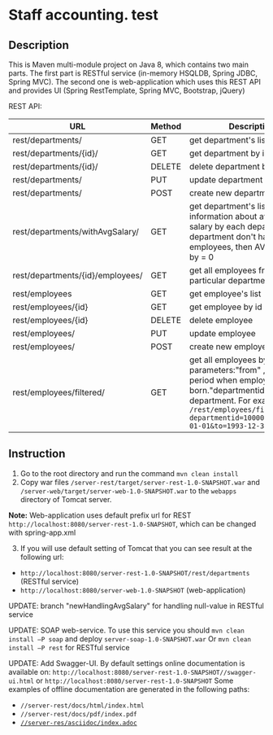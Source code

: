 # Staff accounting. test

## Description
 This is Maven multi-module project on Java 8, which contains two main parts. The first part is RESTful service (in-memory HSQLDB, Spring JDBC, Spring MVC). The second one is web-application which uses this REST API and provides UI (Spring RestTemplate, Spring MVC, Bootstrap, jQuery)

REST API:

URL	| Method	| Description
--- | ------- | ---------------
rest/departments/|GET|get department's list
rest/departments/{id}/|GET|get department by id
rest/departments/{id}/|DELETE|delete department by id
rest/departments/|PUT|update department
rest/departments/|POST|create new department
rest/departments/withAvgSalary/|GET|get department's list with information about average salary by each department. If department don't have any employees, then AVG salary will by = 0
rest/departments/{id}/employees/|GET|get all employees from particular  department
rest/employees|GET|get employee's list
rest/employees/{id}|GET|get employee by id
rest/employees/{id}|DELETE|delete employee
rest/employees/|PUT|update employee
rest/employees/|POST|create new employee
rest/employees/filtered/|GET|get all employees by filter with parameters:"from" ,"to" - period when employee was born."departmentid" - id of department. For example: `/rest/employees/filtered?departmentid=100000&from=1993-01-01&to=1993-12-31` 


## Instruction
1.	Go to the root directory and run the command `mvn clean install`
2.	Copy war files `/server-rest/target/server-rest-1.0-SNAPSHOT.war` and `/server-web/target/server-web-1.0-SNAPSHOT.war` to the `webapps` directory of Tomcat server.

   **Note:** Web-application uses default prefix url for REST `http://localhost:8080/server-rest-1.0-SNAPSHOT`, which can be changed with spring-app.xml
   
3.	If you will use default setting of Tomcat that 
you can see result at the following url:

  - `http://localhost:8080/server-rest-1.0-SNAPSHOT/rest/departments` (RESTful service)
  - `http://localhost:8080/server-web-1.0-SNAPSHOT` (web-application)

UPDATE: branch "newHandlingAvgSalary" for handling null-value in RESTful service

UPDATE: SOAP web-service. To use this service you should `mvn clean install –P soap` and deploy `server-soap-1.0-SNAPSHOT.war`
         Or `mvn clean install –P rest` for RESTful service

UPDATE: Add Swagger-UI.
By default settings online documentation is available on: 
 `http://localhost:8080/server-rest-1.0-SNAPSHOT//swagger-ui.html`
or `http://localhost:8080/server-rest-1.0-SNAPSHOT`
Some examples of offline documentation are generated in the following paths:
 - `//server-rest/docs/html/index.html`
 - `//server-rest/docs/pdf/index.pdf`
 -  [`//server-res/asciidoc/index.adoc`](https://github.com/mrigor87/department/tree/master/server-rest/asciidoc/index.adoc)



